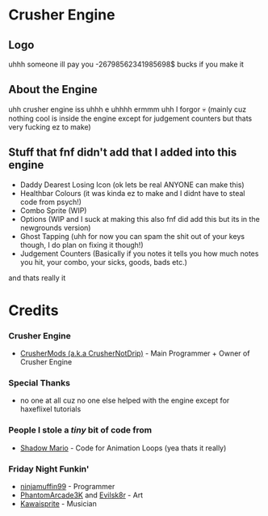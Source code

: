 # Crusher Engine

## Logo
uhhh someone ill pay you -26798562341985698$ bucks if you make it

## About the Engine
uhh crusher engine iss uhhh e uhhhh ermmm uhh I forgor 💀 (mainly cuz nothing cool is inside the engine except for judgement counters but thats very fucking ez to make)

## Stuff that fnf didn't add that I added into this engine

- Daddy Dearest Losing Icon (ok lets be real ANYONE can make this)
- Healthbar Colours (it was kinda ez to make and I didnt have to steal code from psych!)
- Combo Sprite (WIP)
- Options (WIP and I suck at making this also fnf did add this but its in the newgrounds version)
- Ghost Tapping (uhh for now you can spam the shit out of your keys though, I do plan on fixing it though!)
- Judgement Counters (Basically if you notes it tells you how much notes you hit, your combo, your sicks, goods, bads etc.)

and thats really it

# Credits

### Crusher Engine
- [CrusherMods (a.k.a CrusherNotDrip)](https://twitter.com/CrusherNotDrip) - Main Programmer + Owner of Crusher Engine

### Special Thanks
- no one at all cuz no one else helped with the engine except for haxeflixel tutorials

### People I stole a *tiny* bit of code from
- [Shadow Mario](https://twitter.com/Shadow_Mario_) - Code for Animation Loops (yea thats it really)

### Friday Night Funkin'
- [ninjamuffin99](https://twitter.com/ninja_muffin99) - Programmer
- [PhantomArcade3K](https://twitter.com/phantomarcade3k) and [Evilsk8r](https://twitter.com/evilsk8r) - Art
- [Kawaisprite](https://twitter.com/kawaisprite) - Musician
